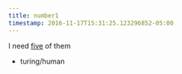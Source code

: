```yaml
---
title: number1
timestamp: 2016-11-17T15:31:25.123296852-05:00
---
```


I need [five](number/how_many) of them
* turing/human
